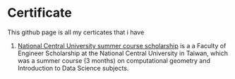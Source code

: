 # Certificate
This github page is all my certicates that i have
1. [National Central University summer course scholarship](National_Central_University_Summer_Short_Data_Scientist_Course_Program_Certification.pdf) is a  a Faculty of Engineer Scholarship at the National Central University in Taiwan, which was a summer course (3 months) on computational geometry and Introduction to Data Science subjects.
